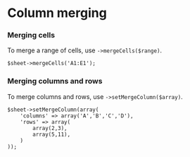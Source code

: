 # Column merging

### Merging cells

To merge a range of cells, use `->mergeCells($range)`.

    $sheet->mergeCells('A1:E1');

### Merging columns and rows

To merge columns and rows, use `->setMergeColumn($array)`.

    $sheet->setMergeColumn(array(
        'columns' => array('A','B','C','D'),
        'rows' => array(
            array(2,3),
            array(5,11),
        )
    ));